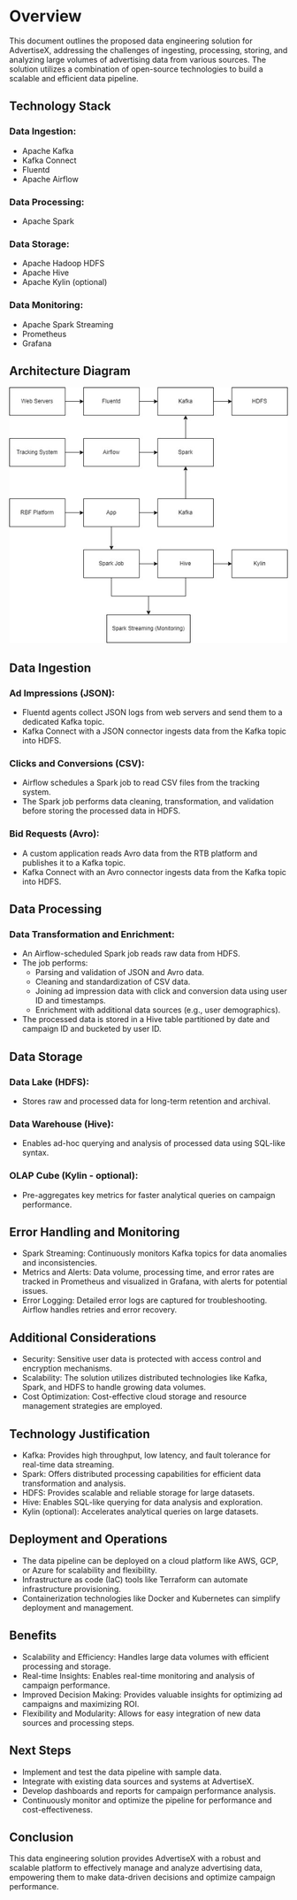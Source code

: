 # Overview

This document outlines the proposed data engineering solution for AdvertiseX, addressing the challenges of ingesting, processing, storing, and analyzing large volumes of advertising data from various sources. The solution utilizes a combination of open-source technologies to build a scalable and efficient data pipeline.

## Technology Stack

### Data Ingestion:
- Apache Kafka
- Kafka Connect
- Fluentd
- Apache Airflow

### Data Processing:
- Apache Spark

### Data Storage:
- Apache Hadoop HDFS
- Apache Hive
- Apache Kylin (optional)

### Data Monitoring:
- Apache Spark Streaming
- Prometheus
- Grafana

## Architecture Diagram
![Architecture Diagram](https://github.com/lokabhiram/pesto/blob/main/architectural_diagram.jpg)


## Data Ingestion
### Ad Impressions (JSON):
- Fluentd agents collect JSON logs from web servers and send them to a dedicated Kafka topic.
- Kafka Connect with a JSON connector ingests data from the Kafka topic into HDFS.

### Clicks and Conversions (CSV):
- Airflow schedules a Spark job to read CSV files from the tracking system.
- The Spark job performs data cleaning, transformation, and validation before storing the processed data in HDFS.

### Bid Requests (Avro):
- A custom application reads Avro data from the RTB platform and publishes it to a Kafka topic.
- Kafka Connect with an Avro connector ingests data from the Kafka topic into HDFS.

## Data Processing
### Data Transformation and Enrichment:
- An Airflow-scheduled Spark job reads raw data from HDFS.
- The job performs:
  - Parsing and validation of JSON and Avro data.
  - Cleaning and standardization of CSV data.
  - Joining ad impression data with click and conversion data using user ID and timestamps.
  - Enrichment with additional data sources (e.g., user demographics).
- The processed data is stored in a Hive table partitioned by date and campaign ID and bucketed by user ID.

## Data Storage
### Data Lake (HDFS):
- Stores raw and processed data for long-term retention and archival.

### Data Warehouse (Hive):
- Enables ad-hoc querying and analysis of processed data using SQL-like syntax.

### OLAP Cube (Kylin - optional):
- Pre-aggregates key metrics for faster analytical queries on campaign performance.

## Error Handling and Monitoring
- Spark Streaming: Continuously monitors Kafka topics for data anomalies and inconsistencies.
- Metrics and Alerts: Data volume, processing time, and error rates are tracked in Prometheus and visualized in Grafana, with alerts for potential issues.
- Error Logging: Detailed error logs are captured for troubleshooting. Airflow handles retries and error recovery.

## Additional Considerations
- Security: Sensitive user data is protected with access control and encryption mechanisms.
- Scalability: The solution utilizes distributed technologies like Kafka, Spark, and HDFS to handle growing data volumes.
- Cost Optimization: Cost-effective cloud storage and resource management strategies are employed.

## Technology Justification
- Kafka: Provides high throughput, low latency, and fault tolerance for real-time data streaming.
- Spark: Offers distributed processing capabilities for efficient data transformation and analysis.
- HDFS: Provides scalable and reliable storage for large datasets.
- Hive: Enables SQL-like querying for data analysis and exploration.
- Kylin (optional): Accelerates analytical queries on large datasets.

## Deployment and Operations
- The data pipeline can be deployed on a cloud platform like AWS, GCP, or Azure for scalability and flexibility.
- Infrastructure as code (IaC) tools like Terraform can automate infrastructure provisioning.
- Containerization technologies like Docker and Kubernetes can simplify deployment and management.

## Benefits
- Scalability and Efficiency: Handles large data volumes with efficient processing and storage.
- Real-time Insights: Enables real-time monitoring and analysis of campaign performance.
- Improved Decision Making: Provides valuable insights for optimizing ad campaigns and maximizing ROI.
- Flexibility and Modularity: Allows for easy integration of new data sources and processing steps.

## Next Steps
- Implement and test the data pipeline with sample data.
- Integrate with existing data sources and systems at AdvertiseX.
- Develop dashboards and reports for campaign performance analysis.
- Continuously monitor and optimize the pipeline for performance and cost-effectiveness.

## Conclusion
This data engineering solution provides AdvertiseX with a robust and scalable platform to effectively manage and analyze advertising data, empowering them to make data-driven decisions and optimize campaign performance.
